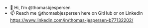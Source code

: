 - 👋 Hi, I’m @thomasbjespersen 
- 📫 Reach me @thomasbjespersen here on GitHub or on LinkedIn https://www.linkedin.com/in/thomas-jespersen-b77132202/

<!---
thomasbjespersen/thomasbjespersen is a ✨ special ✨ repository because its `README.md` (this file) appears on your GitHub profile.
You can click the Preview link to take a look at your changes.
--->
